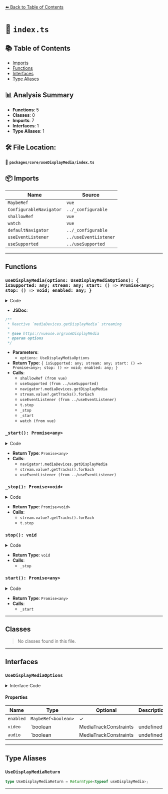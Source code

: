 [⬅️ Back to Table of Contents](../../../index.md)

# 📄 `index.ts`

## 📚 Table of Contents

- [Imports](#imports)
- [Functions](#functions)
- [Interfaces](#interfaces)
- [Type Aliases](#type-aliases)

## 📊 Analysis Summary

- **Functions**: 5
- **Classes**: 0
- **Imports**: 7
- **Interfaces**: 1
- **Type Aliases**: 1

## 🛠️ File Location:
📂 **`packages/core/useDisplayMedia/index.ts`**

## 📦 Imports

| Name | Source |
|------|--------|
| `MaybeRef` | `vue` |
| `ConfigurableNavigator` | `../_configurable` |
| `shallowRef` | `vue` |
| `watch` | `vue` |
| `defaultNavigator` | `../_configurable` |
| `useEventListener` | `../useEventListener` |
| `useSupported` | `../useSupported` |


---

## Functions

### `useDisplayMedia(options: UseDisplayMediaOptions): { isSupported: any; stream: any; start: () => Promise<any>; stop: () => void; enabled: any; }`

<details><summary>Code</summary>

```ts
export function useDisplayMedia(options: UseDisplayMediaOptions = {}) {
  const enabled = shallowRef(options.enabled ?? false)
  const video = options.video
  const audio = options.audio
  const { navigator = defaultNavigator } = options
  const isSupported = useSupported(() => navigator?.mediaDevices?.getDisplayMedia)

  const constraint: MediaStreamConstraints = { audio, video }

  const stream = shallowRef<MediaStream | undefined>()

  async function _start() {
    if (!isSupported.value || stream.value)
      return
    stream.value = await navigator!.mediaDevices.getDisplayMedia(constraint)
    stream.value?.getTracks().forEach(t => useEventListener(t, 'ended', stop, { passive: true }))
    return stream.value
  }

  async function _stop() {
    stream.value?.getTracks().forEach(t => t.stop())
    stream.value = undefined
  }

  function stop() {
    _stop()
    enabled.value = false
  }

  async function start() {
    await _start()
    if (stream.value)
      enabled.value = true
    return stream.value
  }

  watch(
    enabled,
    (v) => {
      if (v)
        _start()
      else
        _stop()
    },
    { immediate: true },
  )

  return {
    isSupported,
    stream,
    start,
    stop,
    enabled,
  }
}
```
</details>

- **JSDoc**:
```ts
/**
 * Reactive `mediaDevices.getDisplayMedia` streaming
 *
 * @see https://vueuse.org/useDisplayMedia
 * @param options
 */
```

- **Parameters**:
  - `options: UseDisplayMediaOptions`
- **Return Type**: `{ isSupported: any; stream: any; start: () => Promise<any>; stop: () => void; enabled: any; }`
- **Calls**:
  - `shallowRef (from vue)`
  - `useSupported (from ../useSupported)`
  - `navigator!.mediaDevices.getDisplayMedia`
  - `stream.value?.getTracks().forEach`
  - `useEventListener (from ../useEventListener)`
  - `t.stop`
  - `_stop`
  - `_start`
  - `watch (from vue)`
### `_start(): Promise<any>`

<details><summary>Code</summary>

```ts
async function _start() {
    if (!isSupported.value || stream.value)
      return
    stream.value = await navigator!.mediaDevices.getDisplayMedia(constraint)
    stream.value?.getTracks().forEach(t => useEventListener(t, 'ended', stop, { passive: true }))
    return stream.value
  }
```
</details>

- **Return Type**: `Promise<any>`
- **Calls**:
  - `navigator!.mediaDevices.getDisplayMedia`
  - `stream.value?.getTracks().forEach`
  - `useEventListener (from ../useEventListener)`
### `_stop(): Promise<void>`

<details><summary>Code</summary>

```ts
async function _stop() {
    stream.value?.getTracks().forEach(t => t.stop())
    stream.value = undefined
  }
```
</details>

- **Return Type**: `Promise<void>`
- **Calls**:
  - `stream.value?.getTracks().forEach`
  - `t.stop`
### `stop(): void`

<details><summary>Code</summary>

```ts
function stop() {
    _stop()
    enabled.value = false
  }
```
</details>

- **Return Type**: `void`
- **Calls**:
  - `_stop`
### `start(): Promise<any>`

<details><summary>Code</summary>

```ts
async function start() {
    await _start()
    if (stream.value)
      enabled.value = true
    return stream.value
  }
```
</details>

- **Return Type**: `Promise<any>`
- **Calls**:
  - `_start`

---

## Classes

> No classes found in this file.


---

## Interfaces

### `UseDisplayMediaOptions`

<details><summary>Interface Code</summary>

```ts
export interface UseDisplayMediaOptions extends ConfigurableNavigator {
  /**
   * If the stream is enabled
   * @default false
   */
  enabled?: MaybeRef<boolean>

  /**
   * If the stream video media constraints
   */
  video?: boolean | MediaTrackConstraints | undefined
  /**
   * If the stream audio media constraints
   */
  audio?: boolean | MediaTrackConstraints | undefined
}
```
</details>

#### Properties

| Name | Type | Optional | Description |
|------|------|----------|-------------|
| `enabled` | `MaybeRef<boolean>` | ✓ |  |
| `video` | `boolean | MediaTrackConstraints | undefined` | ✓ |  |
| `audio` | `boolean | MediaTrackConstraints | undefined` | ✓ |  |


---

## Type Aliases

### `UseDisplayMediaReturn`

```ts
type UseDisplayMediaReturn = ReturnType<typeof useDisplayMedia>;
```


---